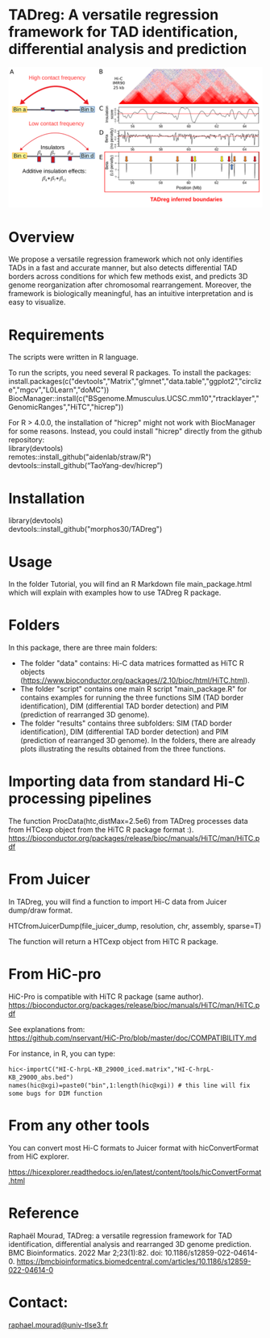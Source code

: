 # TADreg: A versatile regression framework for TAD identification, differential analysis and prediction

![alt text](TADreg.png)

# Overview
We propose a versatile regression framework which not only identifies TADs in a fast and accurate manner, but also detects
differential TAD borders across conditions for which few methods exist, and predicts 3D genome reorganization after chromosomal rearrangement. Moreover, the framework is biologically meaningful, has
an intuitive interpretation and is easy to visualize.

# Requirements

The scripts were written in R language.

To run the scripts, you need several R packages. To install the packages: 
install.packages(c("devtools","Matrix","glmnet","data.table","ggplot2","circlize","mgcv","L0Learn","doMC"))
BiocManager::install(c("BSgenome.Mmusculus.UCSC.mm10","rtracklayer","GenomicRanges","HiTC","hicrep"))

For R > 4.0.0, the installation of "hicrep" might not work with BiocManager for some reasons. Instead, you could install "hicrep" directly from the github repository:  
library(devtools)  
remotes::install_github("aidenlab/straw/R")  
devtools::install_github(“TaoYang-dev/hicrep”)

# Installation

library(devtools)  
devtools::install_github("morphos30/TADreg")  

# Usage

In the folder Tutorial, you will find an R Markdown file main_package.html which will explain with examples how to use TADreg R package.

# Folders

In this package, there are three main folders:

- The folder "data" contains: Hi-C data matrices formatted as HiTC R objects (https://www.bioconductor.org/packages//2.10/bioc/html/HiTC.html).
- The folder "script" contains one main R script "main_package.R" for contains examples for running the three functions SIM (TAD border identification), DIM (differential TAD border detection) and PIM (prediction of rearranged 3D genome). 
- The folder "results" contains three subfolders: SIM (TAD border identification), DIM (differential TAD border detection) and PIM (prediction of rearranged 3D genome). In the folders, there are already plots illustrating the results obtained from the three functions.

# Importing data from standard Hi-C processing pipelines
The function ProcData(htc,distMax=2.5e6) from TADreg processes data from HTCexp object from the HiTC R package format :).
https://bioconductor.org/packages/release/bioc/manuals/HiTC/man/HiTC.pdf

# From Juicer
In TADreg, you will find a function to import Hi-C data from Juicer dump/draw format.

HTCfromJuicerDump(file_juicer_dump, resolution, chr, assembly, sparse=T)

The function will return a HTCexp object from HiTC R package.

# From HiC-pro
HiC-Pro is compatible with HiTC R package (same author).  
https://bioconductor.org/packages/release/bioc/manuals/HiTC/man/HiTC.pdf

See explanations from:  
https://github.com/nservant/HiC-Pro/blob/master/doc/COMPATIBILITY.md

For instance, in R, you can type:  
```
hic<-importC("HI-C-hrpL-KB_29000_iced.matrix","HI-C-hrpL-KB_29000_abs.bed")
names(hic@xgi)=paste0("bin",1:length(hic@xgi)) # this line will fix some bugs for DIM function
```

# From any other tools 
You can convert most Hi-C formats to Juicer format with hicConvertFormat from HiC explorer.

https://hicexplorer.readthedocs.io/en/latest/content/tools/hicConvertFormat.html

# Reference
Raphaël Mourad, TADreg: a versatile regression framework for TAD identification, differential analysis and rearranged 3D genome prediction. 
BMC Bioinformatics. 2022 Mar 2;23(1):82. doi: 10.1186/s12859-022-04614-0. 
https://bmcbioinformatics.biomedcentral.com/articles/10.1186/s12859-022-04614-0

# Contact: 
raphael.mourad@univ-tlse3.fr
